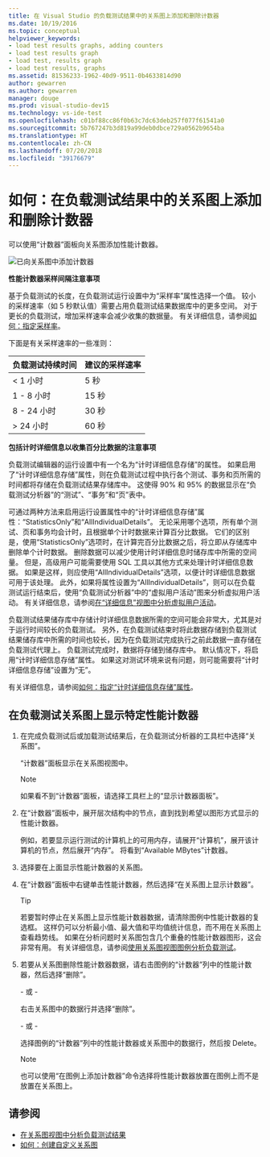 ```yaml
---
title: 在 Visual Studio 的负载测试结果中的关系图上添加和删除计数器
ms.date: 10/19/2016
ms.topic: conceptual
helpviewer_keywords:
- load test results graphs, adding counters
- load test results graph
- load test, results graph
- load test results, graphs
ms.assetid: 81536233-1962-40d9-9511-0b4633814d90
author: gewarren
ms.author: gewarren
manager: douge
ms.prod: visual-studio-dev15
ms.technology: vs-ide-test
ms.openlocfilehash: c01bf88cc86f0b63c7dc63deb257f077f61541a0
ms.sourcegitcommit: 5b767247b3d819a99deb0dbce729a0562b9654ba
ms.translationtype: HT
ms.contentlocale: zh-CN
ms.lasthandoff: 07/20/2018
ms.locfileid: "39176679"
---
```

# <a name="how-to-add-and-delete-counters-on-graphs-in-load-test-results"></a>如何：在负载测试结果中的关系图上添加和删除计数器

可以使用“计数器”面板向关系图添加性能计数器。

 ![已向关系图中添加计数器](../test/media/ltest_selectcounter.png)

 **性能计数器采样间隔注意事项**

 基于负载测试的长度，在负载测试运行设置中为“采样率”属性选择一个值。 较小的采样速率（如 5 秒默认值）需要占用负载测试结果数据库中的更多空间。 对于更长的负载测试，增加采样速率会减少收集的数据量。 有关详细信息，请参阅[如何：指定采样率](../test/how-to-specify-the-sample-rate-for-a-load-test.md)。

 下面是有关采样速率的一些准则：

|负载测试持续时间|建议的采样速率|
|------------------------|-----------------------------|
|\< 1 小时|5 秒|
|1 - 8 小时|15 秒|
|8 - 24 小时|30 秒|
|> 24 小时|60 秒|

 **包括计时详细信息以收集百分比数据的注意事项**

 负载测试编辑器的运行设置中有一个名为“计时详细信息存储”的属性。 如果启用了“计时详细信息存储”属性，则在负载测试过程中执行各个测试、事务和页所需的时间都将存储在负载测试结果存储库中。 这使得 90% 和 95% 的数据显示在“负载测试分析器”的“测试”、“事务”和“页”表中。

 可通过两种方法来启用运行设置属性中的“计时详细信息存储”属性：“StatisticsOnly”和“AllIndividualDetails”。 无论采用哪个选项，所有单个测试、页和事务均会计时，且根据单个计时数据来计算百分比数据。 它们的区别是，使用“StatisticsOnly”选项时，在计算完百分比数据之后，将立即从存储库中删除单个计时数据。 删除数据可以减少使用计时详细信息时储存库中所需的空间量。 但是，高级用户可能需要使用 SQL 工具以其他方式来处理计时详细信息数据。 如果是这样，则应使用“AllIndividualDetails”选项，以便计时详细信息数据可用于该处理。 此外，如果将属性设置为“AllIndividualDetails”，则可以在负载测试运行结束后，使用“负载测试分析器”中的“虚拟用户活动”图来分析虚拟用户活动。 有关详细信息，请参阅[在“详细信息”视图中分析虚拟用户活动](../test/analyze-load-test-virtual-user-activity-in-the-details-view.md)。

负载测试结果储存库中存储计时详细信息数据所需的空间可能会非常大，尤其是对于运行时间较长的负载测试。 另外，在负载测试结束时将此数据存储到负载测试结果储存库中所需的时间也较长，因为在负载测试完成执行之前此数据一直存储在负载测试代理上。 负载测试完成时，数据将存储到储存库中。 默认情况下，将启用“计时详细信息存储”属性。 如果这对测试环境来说有问题，则可能需要将“计时详细信息存储”设置为“无”。

有关详细信息，请参阅[如何：指定“计时详细信息存储”属性](../test/how-to-specify-the-timing-details-storage-property-for-a-load-test.md)。

## <a name="to-display-a-particular-performance-counter-on-a-load-test-graph"></a>在负载测试关系图上显示特定性能计数器

1.  在完成负载测试后或加载测试结果后，在负载测试分析器的工具栏中选择“关系图”。

     “计数器”面板显示在关系图视图中。

    > [!NOTE]
    > 如果看不到“计数器”面板，请选择工具栏上的“显示计数器面板”。

2.  在“计数器”面板中，展开层次结构中的节点，直到找到希望以图形方式显示的性能计数器。

     例如，若要显示运行测试的计算机上的可用内存，请展开“计算机”，展开该计算机的节点，然后展开“内存”。 将看到“Available MBytes”计数器。

3.  选择要在上面显示性能计数器的关系图。

4.  在“计数器”面板中右键单击性能计数器，然后选择“在关系图上显示计数器”。

    > [!TIP]
    > 若要暂时停止在关系图上显示性能计数器数据，请清除图例中性能计数器的复选框。 这样仍可以分析最小值、最大值和平均值统计信息，而不用在关系图上查看趋势线。 如果在分析问题时关系图包含几个重叠的性能计数器图形，这会非常有用。 有关详细信息，请参阅[使用关系图视图图例分析负载测试](../test/use-the-graphs-view-legend-to-analyze-load-tests.md)。

5.  若要从关系图删除性能计数器数据，请右击图例的“计数器”列中的性能计数器，然后选择“删除”。

     \- 或 -

     右击关系图中的数据行并选择“删除”。

     \- 或 -

     选择图例的“计数器”列中的性能计数器或关系图中的数据行，然后按 Delete。

    > [!NOTE]
    > 也可以使用“在图例上添加计数器”命令选择将性能计数器放置在图例上而不是放置在关系图上。

## <a name="see-also"></a>请参阅

- [在关系图视图中分析负载测试结果](../test/analyze-load-test-results-in-the-graphs-view.md)
- [如何：创建自定义关系图](../test/how-to-create-custom-graphs-in-load-test-results.md)